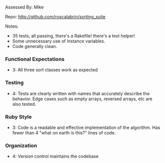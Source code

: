 Assessed By: Mike

Repo: http://github.com/roscalabrin/sorting_suite

Notes:
* 35 tests, all passing, there's a Rakefile! there's a test helper!
* Some unnecessary use of instance variables.
* Code generally clean.



### Functional Expectations
* 3: All three sort classes work as expected

### Testing
* 4: Tests are clearly written with names that accurately describe the behavior. Edge cases
such as empty arrays, reversed arrays, etc are also tested.

### Ruby Style

* 3: Code is a readable and effective implementation of the algorithm. Has fewer than 4 "what on earth is this?" lines of code.

### Organization

* 4: Version control maintains the codebase
